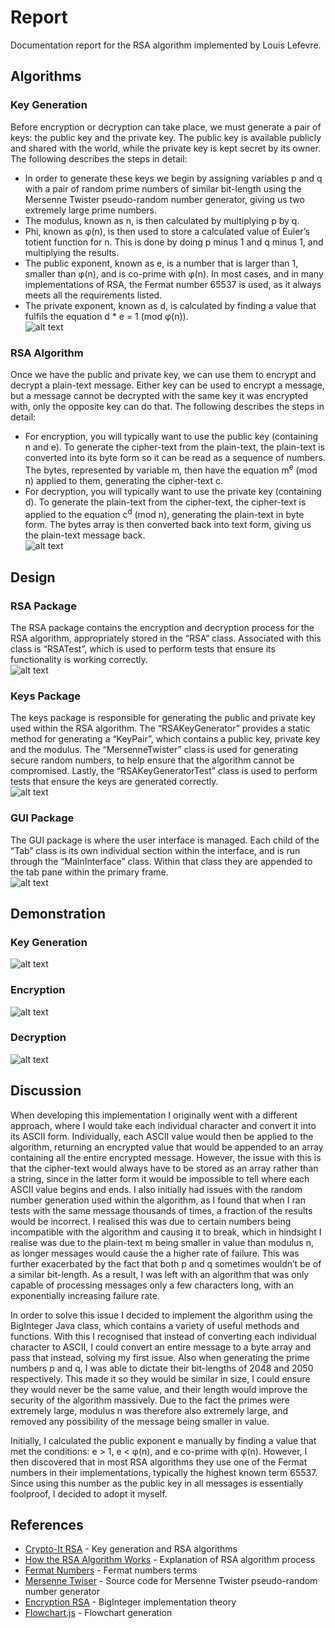 # Report
Documentation report for the RSA algorithm implemented by Louis Lefevre.

## Algorithms
### Key Generation
Before encryption or decryption can take place, we must generate a pair of keys: the public key and the private key. The public key is available publicly and shared with the world, while the private key is kept secret by its owner. The following describes the steps in detail:
- In order to generate these keys we begin by assigning variables p and q with a pair of random prime numbers of similar bit-length using the Mersenne Twister pseudo-random number generator, giving us two extremely large prime numbers. 
- The modulus, known as n, is then calculated by multiplying p by q.
- Phi, known as φ(n), is then used to store a calculated value of Euler’s totient function for n. This is done by doing p minus 1 and q minus 1, and multiplying the results.
- The public exponent, known as e, is a number that is larger than 1, smaller than φ(n), and is co-prime with φ(n). In most cases, and in many implementations of RSA, the Fermat number 65537 is used, as it always meets all the requirements listed.
- The private exponent, known as d, is calculated by finding a value that fulfils the equation d * e = 1 (mod φ(n)).  
![alt text](images/key-generation.png "Key Generation Algorithm")

### RSA Algorithm
Once we have the public and private key, we can use them to encrypt and decrypt a plain-text message. Either key can be used to encrypt a message, but a message cannot be decrypted with the same key it was encrypted with, only the opposite key can do that. The following describes the steps in detail:
- For encryption, you will typically want to use the public key (containing n and e). To generate the cipher-text from the plain-text, the plain-text is converted into its byte form so it can be read as a sequence of numbers. The bytes, represented by variable m, then have the equation m<sup>e</sup> (mod n) applied to them, generating the cipher-text c.
- For decryption, you will typically want to use the private key (containing d). To generate the plain-text from the cipher-text, the cipher-text is applied to the equation c<sup>d</sup> (mod n), generating the plain-text in byte form. The bytes array is then converted back into text form, giving us the plain-text message back.  
![alt text](images/rsa-algorithm.png "RSA Algorithm")

## Design
### RSA Package
The RSA package contains the encryption and decryption process for the RSA algorithm, appropriately stored in the “RSA” class. Associated with this class is “RSATest”, which is used to perform tests that ensure its functionality is working correctly.  
![alt text](images/package-encryption.png "Encryption Package")

### Keys Package
The keys package is responsible for generating the public and private key used within the RSA algorithm. The “RSAKeyGenerator” provides a static method for generating a “KeyPair”, which contains a public key, private key and the modulus. The “MersenneTwister” class is used for generating secure random numbers, to help ensure that the algorithm cannot be compromised. Lastly, the “RSAKeyGeneratorTest” class is used to perform tests that ensure the keys are generated correctly.  
![alt text](images/package-keys.png "Keys Package")

### GUI Package
The GUI package is where the user interface is managed. Each child of the “Tab” class is its own individual section within the interface, and is run through the “MainInterface” class. Within that class they are appended to the tab pane within the primary frame.  
![alt text](images/package-gui.png "GUI Package")

## Demonstration
### Key Generation
![alt text](images/key-generation-demonstration.png "Key Generation Demonstration")

### Encryption
![alt text](images/encryption-demonstration.png "Encryption Demonstration")

### Decryption
![alt text](images/decryption-demonstration.png "Decryption Demonstration")

## Discussion
When developing this implementation I originally went with a different approach, where I would take each individual character and convert it into its ASCII form. Individually, each ASCII value would then be applied to the algorithm, returning an encrypted value that would be appended to an array containing all the entire encrypted message. However, the issue with this is that the cipher-text would always have to be stored as an array rather than a string, since in the latter form it would be impossible to tell where each ASCII value begins and ends. I also initially had issues with the random number generation used within the algorithm, as I found that when I ran tests with the same message thousands of times, a fraction of the results would be incorrect. I realised this was due to certain numbers being incompatible with the algorithm and causing it to break, which in hindsight I realise was due to the plain-text m being smaller in value than modulus n, as longer messages would cause the a higher rate of failure. This was further exacerbated by the fact that both p and q sometimes wouldn’t be of a similar bit-length. As a result, I was left with an algorithm that was only capable of processing messages only a few characters long, with an exponentially increasing failure rate.

In order to solve this issue I decided to implement the algorithm using the BigInteger Java class, which contains a variety of useful methods and functions. With this I recognised that instead of converting each individual character to ASCII, I could convert an entire message to a byte array and pass that instead, solving my first issue. Also when generating the prime numbers p and q, I was able to dictate their bit-lengths of 2048 and 2050 respectively. This made it so they would be similar in size, I could ensure they would never be the same value, and their length would improve the security of the algorithm massively. Due to the fact the primes were extremely large, modulus n was therefore also extremely large, and removed any possibility of the message being smaller in value.

Initially, I calculated the public exponent e manually by finding a value that met the conditions: e > 1, e < φ(n), and e co-prime with φ(n). However, I then discovered that in most RSA algorithms they use one of the Fermat numbers in their implementations, typically the highest known term 65537. Since using this number as the public key in all messages is essentially foolproof, I decided to adopt it myself.

## References
- [Crypto-It RSA](http://www.crypto-it.net/eng/asymmetric/rsa.html) - Key generation and RSA algorithms
- [How the RSA Algorithm Works](https://www.youtube.com/watch?v=Z8M2BTscoD4) - Explanation of RSA algorithm process
- [Fermat Numbers](https://en.wikipedia.org/wiki/Fermat_number) - Fermat numbers terms
- [Mersenne Twiser](https://cs.gmu.edu/~sean/research/mersenne/MersenneTwisterFast.java) - Source code for Mersenne Twister pseudo-random number generator
- [Encryption RSA](https://jeremykun.com/2011/07/29/encryption-rsa/) - BigInteger implementation theory
- [Flowchart.js](http://flowchart.js.org/) - Flowchart generation
